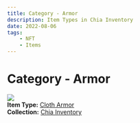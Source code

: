 ```yaml
---
title: Category - Armor
description: Item Types in Chia Inventory
date: 2022-08-06
tags:
    - NFT
    - Items
---
```


# Category - Armor
<div class="item_type_thumbnail">
<a href="../../Types/Armor/Cloth_Armor/Cloth_Armor"><img loading="lazy" src="https://mrdwsasyjilubpeouh2aurwus4gruvvxorqbzlzav4baxtfcaw5q.arweave.net/ZEdpAlhKF0C8jqH0CkbUlw0aVrd0YByvIK8CC8yiBbs"></a><br/>
<div><strong>Item Type:</strong> <a href="../../Types/Armor/Cloth_Armor/Cloth_Armor">Cloth Armor</a></div>
<div><strong>Collection:</strong> <a href="https://www.spacescan.io/xch/nft/collection/col16fpva26fhdjp2echs3cr7c30gzl7qe67hu9grtsjcqldz354asjsyzp6wx">Chia Inventory</a></div>
</div>

